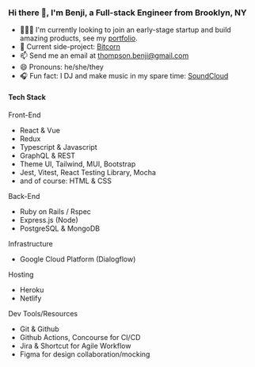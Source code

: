 ### Hi there 👋, I'm Benji, a Full-stack Engineer from Brooklyn, NY

- 👩🏼‍💻 I'm currently looking to join an early-stage startup and build amazing products, see my [portfolio](https://benjithompson.netlify.app).
- 🔭 Current side-project: [Bitcorn](https://github.com/benjipt/bitcorn-app)
- 📫 Send me an email at thompson.benji@gmail.com
- 😄 Pronouns: he/she/they
- 🎧 Fun fact: I DJ and make music in my spare time: [SoundCloud](https://soundcloud.com/ferian_i)

#### Tech Stack

Front-End

- React & Vue
- Redux
- Typescript & Javascript
- GraphQL & REST
- Theme UI, Tailwind, MUI, Bootstrap
- Jest, Vitest, React Testing Library, Mocha
- and of course: HTML & CSS

Back-End

- Ruby on Rails / Rspec
- Express.js (Node)
- PostgreSQL & MongoDB

Infrastructure

- Google Cloud Platform (Dialogflow)

Hosting

- Heroku
- Netlify

Dev Tools/Resources

- Git & Github
- Github Actions, Concourse for CI/CD
- Jira & Shortcut for Agile Workflow
- Figma for design collaboration/mocking
